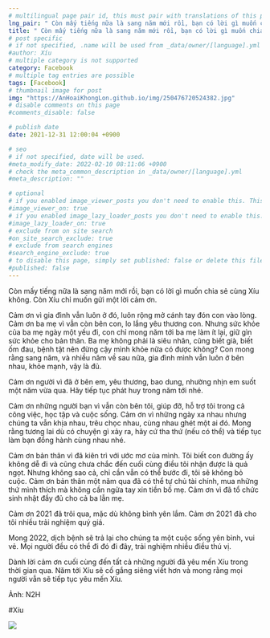 ```yaml
---
# multilingual page pair id, this must pair with translations of this page. (This name must be unique)
lng_pair: " Còn mấy tiếng nữa là sang năm mới rồi, bạn có lời gì muốn chia sẻ cùng Xíu không "
title: " Còn mấy tiếng nữa là sang năm mới rồi, bạn có lời gì muốn chia sẻ cùng Xíu không "
# post specific
# if not specified, .name will be used from _data/owner/[language].yml
#author: Xíu
# multiple category is not supported
category: Facebook
# multiple tag entries are possible
tags: [Facebook]
# thumbnail image for post
img: "https://AnHoaiKhongLon.github.io/img/250476720524382.jpg"
# disable comments on this page
#comments_disable: false

# publish date
date: 2021-12-31 12:00:04 +0900

# seo
# if not specified, date will be used.
#meta_modify_date: 2022-02-10 08:11:06 +0900
# check the meta_common_description in _data/owner/[language].yml
#meta_description: ""

# optional
# if you enabled image_viewer_posts you don't need to enable this. This is only if image_viewer_posts = false
#image_viewer_on: true
# if you enabled image_lazy_loader_posts you don't need to enable this. This is only if image_lazy_loader_posts = false
#image_lazy_loader_on: true
# exclude from on site search
#on_site_search_exclude: true
# exclude from search engines
#search_engine_exclude: true
# to disable this page, simply set published: false or delete this file
#published: false
---
```


<!-- outline-start -->

Còn mấy tiếng nữa là sang năm mới rồi, bạn có lời gì muốn chia sẻ cùng Xíu không. Còn Xíu chỉ muốn gửi một lời cảm ơn.

Cảm ơn vì gia đình vẫn luôn ở đó, luôn rộng mở cánh tay đón con vào lòng. Cảm ơn ba mẹ vì vẫn còn bên con, lo lắng yêu thương con. Nhưng sức khỏe của ba mẹ ngày một yếu đi, con chỉ mong năm tới ba mẹ làm ít lại, giữ gìn sức khỏe cho bản thân. Ba mẹ không phải là siêu nhân, cũng biết già, biết ốm đau, bệnh tật nên đừng cậy mình khỏe nữa có được không? Con mong rằng sang năm, và nhiều năm về sau nữa, gia đình mình vẫn luôn ở bên nhau, khỏe mạnh, vậy là đủ.

Cảm ơn người vì đã ở bên em, yêu thương, bao dung, nhường nhịn em suốt một năm vừa qua. Hãy tiếp tục phát huy trong năm tới nhé.

Cảm ơn những người bạn vì vẫn còn bên tôi, giúp đỡ, hỗ trợ tôi trong cả công việc, học tập và cuộc sống. Cảm ơn vì những ngày xa nhau nhưng chúng ta vẫn khịa nhau, trêu chọc nhau, cùng nhau ghét một ai đó. Mong rằng tương lai dù có chuyện gì xảy ra, hãy cứ tha thứ (nếu có thể) và tiếp tục làm bạn đồng hành cùng nhau nhé.

Cảm ơn bản thân vì đã kiên trì với ước mơ của mình. Tôi biết con đường ấy không dễ đi và cũng chưa chắc đến cuối cùng điều tôi nhận được là quả ngọt. Nhưng không sao cả, chỉ cần vẫn có thể bước đi, tôi sẽ không bỏ cuộc. Cảm ơn bản thân một năm qua đã có thể tự chủ tài chính, mua những thứ mình thích mà không cần ngửa tay xin tiền bố mẹ. Cảm ơn vì đã tổ chức sinh nhật đầy đủ cho cả ba lẫn mẹ.

Cảm ơn 2021 đã trôi qua, mặc dù không bình yên lắm. Cảm ơn 2021 đã cho tôi nhiều trải nghiệm quý giá.

Mong 2022, dịch bệnh sẽ trả lại cho chúng ta một cuộc sống yên bình, vui vẻ. Mọi người đều có thể đi đó đi đây, trải nghiệm nhiều điều thú vị.

Dành lời cảm ơn cuối cùng đến tất cả những người đã yêu mến Xíu trong thời gian qua. Năm tới Xíu sẽ cố gắng siêng viết hơn và mong rằng mọi người vẫn sẽ tiếp tục yêu mến Xíu.

Ảnh: N2H

#Xíu

<!-- outline-end -->

<img src= "https://AnHoaiKhongLon.github.io/img/250476720524382.jpg">